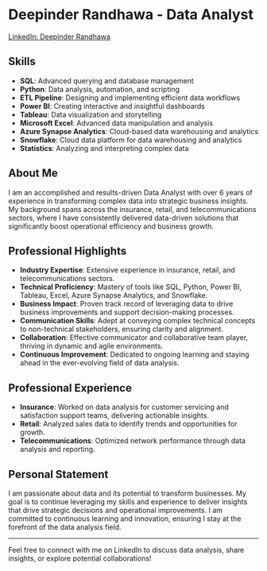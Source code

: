 # Deepinder Randhawa - Data Analyst

[LinkedIn: Deepinder Randhawa](https://www.linkedin.com/in/deepinder-randhawa)

## Skills
- **SQL**: Advanced querying and database management
- **Python**: Data analysis, automation, and scripting
- **ETL Pipeline**: Designing and implementing efficient data workflows
- **Power BI**: Creating interactive and insightful dashboards
- **Tableau**: Data visualization and storytelling
- **Microsoft Excel**: Advanced data manipulation and analysis
- **Azure Synapse Analytics**: Cloud-based data warehousing and analytics
- **Snowflake**: Cloud data platform for data warehousing and analytics
- **Statistics**: Analyzing and interpreting complex data

## About Me
I am an accomplished and results-driven Data Analyst with over 6 years of experience in transforming complex data into strategic business insights. My background spans across the insurance, retail, and telecommunications sectors, where I have consistently delivered data-driven solutions that significantly boost operational efficiency and business growth.

## Professional Highlights
- **Industry Expertise**: Extensive experience in insurance, retail, and telecommunications sectors.
- **Technical Proficiency**: Mastery of tools like SQL, Python, Power BI, Tableau, Excel, Azure Synapse Analytics, and Snowflake.
- **Business Impact**: Proven track record of leveraging data to drive business improvements and support decision-making processes.
- **Communication Skills**: Adept at conveying complex technical concepts to non-technical stakeholders, ensuring clarity and alignment.
- **Collaboration**: Effective communicator and collaborative team player, thriving in dynamic and agile environments.
- **Continuous Improvement**: Dedicated to ongoing learning and staying ahead in the ever-evolving field of data analysis.

## Professional Experience
- **Insurance**: Worked on data analysis for customer servicing and satisfaction support teams, delivering actionable insights.
- **Retail**: Analyzed sales data to identify trends and opportunities for growth.
- **Telecommunications**: Optimized network performance through data analysis and reporting.

## Personal Statement
I am passionate about data and its potential to transform businesses. My goal is to continue leveraging my skills and experience to deliver insights that drive strategic decisions and operational improvements. I am committed to continuous learning and innovation, ensuring I stay at the forefront of the data analysis field.

---

Feel free to connect with me on LinkedIn to discuss data analysis, share insights, or explore potential collaborations!


<!---
da-deepinder-randhawa/da-deepinder-randhawa is a ✨ special ✨ repository because its `README.md` (this file) appears on your GitHub profile.
You can click the Preview link to take a look at your changes.
--->
